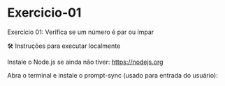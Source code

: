 # Exercicio-01
 Exercício 01: Verifica se um número é par ou ímpar

🛠️ Instruções para executar localmente

Instale o Node.js se ainda não tiver: https://nodejs.org

Abra o terminal e instale o prompt-sync (usado para entrada do usuário):
